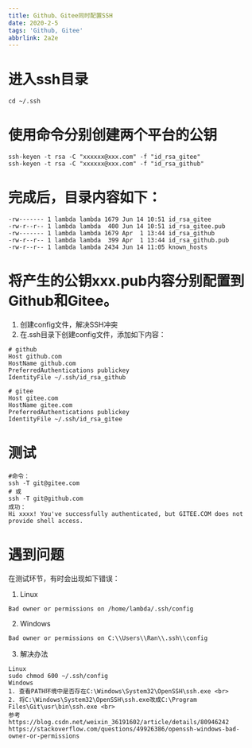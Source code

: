 ```yaml
---
title: Github、Gitee同时配置SSH
date: 2020-2-5
tags: 'Github, Gitee'
abbrlink: 2a2e
---
```


# 进入ssh目录

```
cd ~/.ssh
```

# 使用命令分别创建两个平台的公钥

```
ssh-keyen -t rsa -C "xxxxxx@xxx.com" -f "id_rsa_gitee"
ssh-keyen -t rsa -C "xxxxxx@xxx.com" -f "id_rsa_github"
```

# 完成后，目录内容如下：

```
-rw------- 1 lambda lambda 1679 Jun 14 10:51 id_rsa_gitee
-rw-r--r-- 1 lambda lambda  400 Jun 14 10:51 id_rsa_gitee.pub
-rw------- 1 lambda lambda 1679 Apr  1 13:44 id_rsa_github
-rw-r--r-- 1 lambda lambda  399 Apr  1 13:44 id_rsa_github.pub
-rw-r--r-- 1 lambda lambda 2434 Jun 14 11:05 known_hosts
```

# 将产生的公钥xxx.pub内容分别配置到Github和Gitee。

1. 创建config文件，解决SSH冲突
2. 在.ssh目录下创建config文件，添加如下内容：

```
# github
Host github.com
HostName github.com
PreferredAuthentications publickey
IdentityFile ~/.ssh/id_rsa_github

# gitee
Host gitee.com
HostName gitee.com
PreferredAuthentications publickey
IdentityFile ~/.ssh/id_rsa_gitee
```

# 测试

```
#命令：
ssh -T git@gitee.com
# 或
ssh -T git@github.com
成功：
Hi xxxx! You've successfully authenticated, but GITEE.COM does not provide shell access.
```


# 遇到问题

在测试环节，有时会出现如下错误：

1. Linux

```
Bad owner or permissions on /home/lambda/.ssh/config
```

2. Windows

```
Bad owner or permissions on C:\\Users\\Ran\\.ssh\\config
```

3. 解决办法

```
Linux 
sudo chmod 600 ~/.ssh/config
Windows 
1. 查看PATH环境中是否存在C:\Windows\System32\OpenSSH\ssh.exe <br>
2. 将C:\Windows\System32\OpenSSH\ssh.exe改成C:\Program Files\Git\usr\bin\ssh.exe <br>
参考
https://blog.csdn.net/weixin_36191602/article/details/80946242
https://stackoverflow.com/questions/49926386/openssh-windows-bad-owner-or-permissions
```
